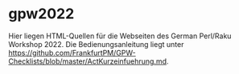 # gpw2022

Hier liegen HTML-Quellen für die Webseiten des German Perl/Raku Workshop 2022.
Die Bedienungsanleitung liegt unter https://github.com/FrankfurtPM/GPW-Checklists/blob/master/ActKurzeinfuehrung.md.

